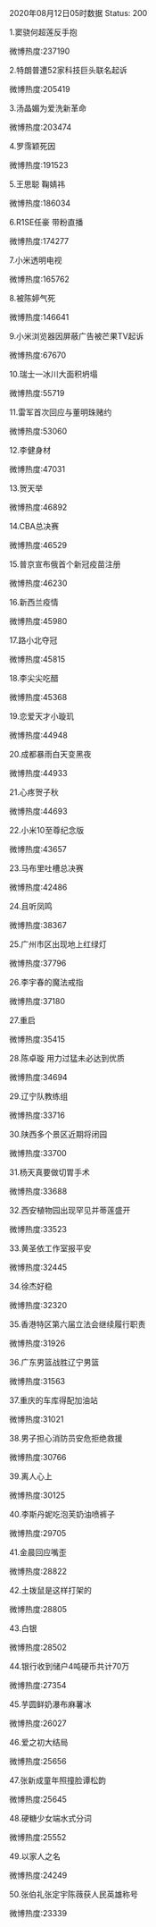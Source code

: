 2020年08月12日05时数据
Status: 200

1.窦骁何超莲反手抱

微博热度:237190

2.特朗普遭52家科技巨头联名起诉

微博热度:205419

3.汤晶媚为爱洗新革命

微博热度:203474

4.罗霈颖死因

微博热度:191523

5.王思聪 鞠婧祎

微博热度:186034

6.R1SE任豪 带粉直播

微博热度:174277

7.小米透明电视

微博热度:165762

8.被陈婷气死

微博热度:146641

9.小米浏览器因屏蔽广告被芒果TV起诉

微博热度:67670

10.瑞士一冰川大面积坍塌

微博热度:55719

11.雷军首次回应与董明珠赌约

微博热度:53060

12.李健身材

微博热度:47031

13.贺天举

微博热度:46892

14.CBA总决赛

微博热度:46529

15.普京宣布俄首个新冠疫苗注册

微博热度:46230

16.新西兰疫情

微博热度:45980

17.路小北夺冠

微博热度:45815

18.李尖尖吃醋

微博热度:45368

19.恋爱天才小璇玑

微博热度:44948

20.成都暴雨白天变黑夜

微博热度:44933

21.心疼贺子秋

微博热度:44693

22.小米10至尊纪念版

微博热度:43657

23.马布里吐槽总决赛

微博热度:42486

24.且听凤鸣

微博热度:38367

25.广州市区出现地上红绿灯

微博热度:37796

26.李宇春的魔法戒指

微博热度:37180

27.重启

微博热度:35415

28.陈卓璇 用力过猛未必达到优质

微博热度:34694

29.辽宁队教练组

微博热度:33716

30.陕西多个景区近期将闭园

微博热度:33700

31.杨天真要做切胃手术

微博热度:33688

32.西安植物园出现罕见并蒂莲盛开

微博热度:33523

33.黄圣依工作室报平安

微博热度:32445

34.徐杰好稳

微博热度:32320

35.香港特区第六届立法会继续履行职责

微博热度:31926

36.广东男篮战胜辽宁男篮

微博热度:31563

37.重庆的车库得配加油站

微博热度:31021

38.男子担心消防员安危拒绝救援

微博热度:30766

39.离人心上

微博热度:30125

40.李斯丹妮吃泡芙奶油喷裤子

微博热度:29705

41.金晨回应嘴歪

微博热度:28822

42.土拨鼠是这样打架的

微博热度:28805

43.白银

微博热度:28502

44.银行收到储户4吨硬币共计70万

微博热度:27354

45.芋圆鲜奶瀑布麻薯冰

微博热度:26027

46.爱之初大结局

微博热度:25656

47.张新成童年照撞脸谭松韵

微博热度:25645

48.硬糖少女端水式分词

微博热度:25552

49.以家人之名

微博热度:24249

50.张伯礼张定宇陈薇获人民英雄称号

微博热度:23339


